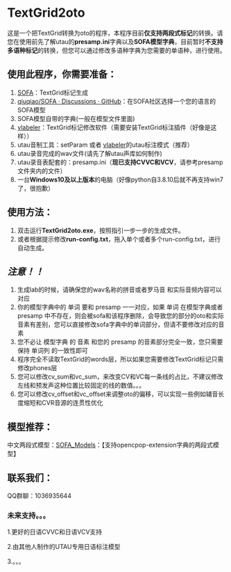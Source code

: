 # **TextGrid2oto**

这是一个把TextGrid转换为oto的程序，本程序目前**仅支持两段式标记**的转换。请您在使用前先了解utau的**presamp.ini**字典以及**SOFA模型字典**，目前暂时**不支持多语种标记**的转换，但您可以通过修改多语种字典为您需要的单语种，进行使用。

## 使用此程序，你需要准备：

1. [SOFA](https://github.com/qiuqiao/SOFA)：TextGrid标记生成
2. [qiuqiao/SOFA · Discussions · GitHub](https://github.com/qiuqiao/SOFA/discussions)：在SOFA社区选择一个您的语言的SOFA模型
3. SOFA模型自带的字典(一般在模型文件里面)
4. [vlabeler](https://github.com/sdercolin/vlabeler)：TextGrid标记修改软件（需要安装TextGrid标注插件（好像是这样））
5. utau音制工具：setParam 或者 [vlabeler](https://github.com/sdercolin/vlabeler)的utau标注模式（推荐）
6. utau录音完成的wav文件(请先了解utau声库如何制作)
7. utau录音表配套的：presamp.ini（**现已支持CVVC和VCV**，请参考presamp文件夹内的文件）
8. 一台**Windows10及以上版本**的电脑（好像python自3.8.10后就不再支持win7了，很抱歉）

## 使用方法：

1. 双击运行**TextGrid2oto.exe**，按照指引一步一步的生成文件。
2. 或者根据提示修改**run-config.txt**，拖入单个或者多个run-config.txt，进行自动生成。

## ***注意！！***

1. 生成lab的时候，请确保您的wav名称的拼音或者罗马音 和实际音频内容可以对应
2. 你的模型字典中的 单词 要和 presamp 一一对应，如果 单词 在模型字典或者presamp 中不存在，则会被sofa和该程序删除，会导致您的部分的oto和实际音素有差别，您可以直接修改sofa字典中的单词部分，但请不要修改对应的音素
3. 您不必让 模型字典 的 音素 和您的 presamp 的音素部分完全一致，您只需要保持 单词列 的一致性即可
4. 程序完全不读取TextGrid的words层，所以如果您需要修改TextGrid标记只需修改phones层
5. 您可以修改cv_sum和vc_sum，来改变CV和VC每一条线的占比，不建议修改左线和预发声这种位置比较固定的线的数值。。。
6. 您可以修改cv_offset和vc_offset来调整oto的偏移，可以实现一些例如辅音长度缩短和CVR音源的连贯性优化

## 模型推荐：

中文两段式模型：[SOFA_Models](https://github.com/BaiShuoQwQ/SOFA_Models)：【支持opencpop-extension字典的两段式模型】

## 联系我们：

QQ群聊：1036935644

### 未来支持。。。

1.更好的日语CVVC和日语VCV支持

2.由其他人制作的UTAU专用日语标注模型

3.。。。

